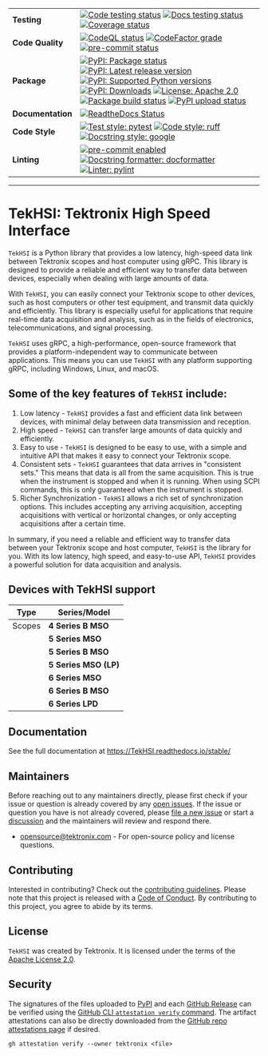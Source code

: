 <div markdown="1" class="custom-badge-table">

|                   |                                                                                                                                                                                                                                                                                                                                                                                                                                                                                                                                                                                                                                                                                                                                                                                                                                                                                                                                                                                              |
| ----------------- | -------------------------------------------------------------------------------------------------------------------------------------------------------------------------------------------------------------------------------------------------------------------------------------------------------------------------------------------------------------------------------------------------------------------------------------------------------------------------------------------------------------------------------------------------------------------------------------------------------------------------------------------------------------------------------------------------------------------------------------------------------------------------------------------------------------------------------------------------------------------------------------------------------------------------------------------------------------------------------------------- |
| **Testing**       | [![Code testing status](https://github.com/tektronix/TekHSI/actions/workflows/test-code.yml/badge.svg?branch=main)](https://github.com/tektronix/TekHSI/actions/workflows/test-code.yml) [![Docs testing status](https://github.com/tektronix/TekHSI/actions/workflows/test-docs.yml/badge.svg?branch=main)](https://github.com/tektronix/TekHSI/actions/workflows/test-docs.yml) [![Coverage status](https://codecov.io/gh/tektronix/TekHSI/branch/main/graph/badge.svg)](https://codecov.io/gh/tektronix/TekHSI)                                                                                                                                                                                                                                                                                                                                                                                                                                                                           |
| **Code Quality**  | [![CodeQL status](https://github.com/tektronix/TekHSI/actions/workflows/codeql-analysis.yml/badge.svg?branch=main)](https://github.com/tektronix/TekHSI/actions/workflows/codeql-analysis.yml) [![CodeFactor grade](https://www.codefactor.io/repository/github/tektronix/TekHSI/badge)](https://www.codefactor.io/repository/github/tektronix/TekHSI) [![pre-commit status](https://results.pre-commit.ci/badge/github/tektronix/TekHSI/main.svg)](https://results.pre-commit.ci/latest/github/tektronix/TekHSI/main)                                                                                                                                                                                                                                                                                                                                                                                                                                                                       |
| **Package**       | [![PyPI: Package status](https://img.shields.io/pypi/status/TekHSI?logo=pypi)](https://pypi.org/project/TekHSI/) [![PyPI: Latest release version](https://img.shields.io/pypi/v/TekHSI?logo=pypi)](https://pypi.org/project/TekHSI/) [![PyPI: Supported Python versions](https://img.shields.io/pypi/pyversions/TekHSI?logo=python)](https://pypi.org/project/TekHSI/) [![PyPI: Downloads](https://pepy.tech/badge/TekHSI)](https://pepy.tech/project/TekHSI) [![License: Apache 2.0](https://img.shields.io/pypi/l/TekHSI)](https://github.com/tektronix/TekHSI/blob/main/LICENSE.md) [![Package build status](https://github.com/tektronix/TekHSI/actions/workflows/package-build.yml/badge.svg?branch=main)](https://github.com/tektronix/TekHSI/actions/workflows/package-build.yml) [![PyPI upload status](https://github.com/tektronix/TekHSI/actions/workflows/package-release.yml/badge.svg?branch=main)](https://github.com/tektronix/TekHSI/actions/workflows/package-release.yml) |
| **Documentation** | [![ReadtheDocs Status](https://img.shields.io/readthedocs/TekHSI/stable?logo=readthedocs)](https://tekhsi.readthedocs.io/en/latest/)                                                                                                                                                                                                                                                                                                                                                                                                                                                                                                                                                                                                                                                                                                                                                                                                                                                             |
| **Code Style**    | [![Test style: pytest](https://img.shields.io/badge/test%20style-pytest-blue)](https://github.com/pytest-dev/pytest) [![Code style: ruff](https://img.shields.io/badge/code%20style-ruff-black)](https://docs.astral.sh/ruff/formatter/) [![Docstring style: google](https://img.shields.io/badge/docstring%20style-google-tan)](https://google.github.io/styleguide/pyguide.html)                                                                                                                                                                                                                                                                                                                                                                                                                                                                                                                                                                                                           |
| **Linting**       | [![pre-commit enabled](https://img.shields.io/badge/pre--commit-enabled-brightgreen?logo=pre-commit)](https://github.com/pre-commit/pre-commit) [![Docstring formatter: docformatter](https://img.shields.io/badge/docstring%20formatter-docformatter-tan)](https://github.com/PyCQA/docformatter)[![Linter: pylint](https://img.shields.io/badge/linter-pylint-purple)](https://github.com/pylint-dev/pylint)                                                                                                                                                                                                                                                                                                                                                                                                                                                                                                                                                                               |

</div>

---

# TekHSI: Tektronix High Speed Interface

`TekHSI` is a Python library that provides a low latency, high-speed data link between Tektronix scopes and host computer using gRPC. This library is designed to provide a reliable and efficient way to transfer data between devices, especially when dealing with large amounts of data.

With `TekHSI`, you can easily connect your Tektronix scope to other devices, such as host computers or other test equipment, and transmit data quickly and efficiently. This library is especially useful for applications that require real-time data acquisition and analysis, such as in the fields of electronics, telecommunications, and signal processing.

`TekHSI` uses gRPC, a high-performance, open-source framework that provides a platform-independent way to communicate between applications. This means you can use `TekHSI` with any platform supporting gRPC, including Windows, Linux, and macOS.

## Some of the key features of `TekHSI` include:

1. Low latency - `TekHSI` provides a fast and efficient data link between devices, with minimal delay between data transmission and reception.
2. High speed - `TekHSI` can transfer large amounts of data quickly and efficiently.
3. Easy to use - `TekHSI` is designed to be easy to use, with a simple and intuitive API that makes it easy to connect your Tektronix scope.
4. Consistent sets - `TekHSI` guarantees that data arrives in "consistent sets." This means that data is all from the same acquisition. This is true when the instrument is stopped and when it is running. When using SCPI commands, this is only guaranteed when the instrument is stopped.
5. Richer Synchronization - `TekHSI` allows a rich set of synchronization options. This includes accepting any arriving acquisition, accepting acquisitions with vertical or horizontal changes, or only accepting acquisitions after a certain time.

In summary, if you need a reliable and efficient way to transfer data between your Tektronix scope and host computer, `TekHSI` is the library for you. With its low latency, high speed, and easy-to-use API, `TekHSI` provides a powerful solution for data acquisition and analysis.

## Devices with TekHSI support

<div markdown="1" class="custom-table-center-cells device-support-table">

| Type   | Series/Model          |
| ------ | --------------------- |
| Scopes | **4 Series B MSO**    |
|        | **5 Series MSO**      |
|        | **5 Series B MSO**    |
|        | **5 Series MSO (LP)** |
|        | **6 Series MSO**      |
|        | **6 Series B MSO**    |
|        | **6 Series LPD**      |

</div>

<div markdown="1" class="custom-table-center-cells device-support-table">

</div>

## Documentation

See the full documentation at <https://TekHSI.readthedocs.io/stable/>

## Maintainers

Before reaching out to any maintainers directly, please first check if
your issue or question is already covered by any [open
issues](https://github.com/tektronix/TekHSI/issues). If the issue or
question you have is not already covered, please [file a new
issue](https://github.com/tektronix/TekHSI/issues/new/choose) or
start a
[discussion](https://github.com/tektronix/TekHSI/discussions) and
the maintainers will review and respond there.

- <opensource@tektronix.com> - For open-source policy and license
    questions.

## Contributing

Interested in contributing? Check out the [contributing guidelines](https://github.com/tektronix/TekHSI/blob/main/CONTRIBUTING.md). Please
note that this project is released with a [Code of Conduct](https://github.com/tektronix/TekHSI/blob/main/CODE_OF_CONDUCT.md). By
contributing to this project, you agree to abide by its terms.

## License

`TekHSI` was created by Tektronix. It is licensed under the terms of
the [Apache License 2.0](https://github.com/tektronix/TekHSI/blob/main/LICENSE.md).

## Security

The signatures of the files uploaded to [PyPI](https://pypi.org/project/TekHSI/) and each
[GitHub Release](https://github.com/tektronix/TekHSI/releases) can be verified using
the [GitHub CLI `attestation verify` command](https://cli.github.com/manual/gh_attestation_verify).
The artifact attestations can also be directly downloaded from the
[GitHub repo attestations page](https://github.com/tektronix/TekHSI/attestations) if desired.

```shell
gh attestation verify --owner tektronix <file>
```
